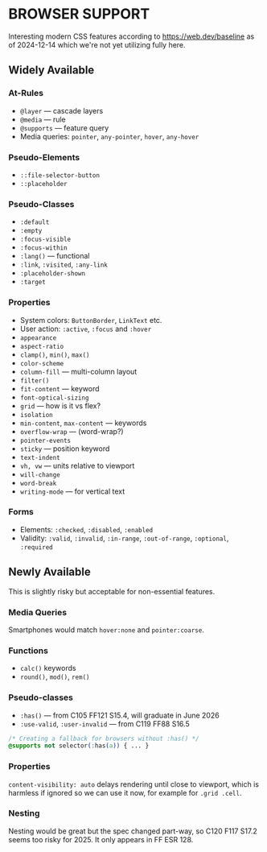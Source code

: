 # BROWSER SUPPORT

Interesting modern CSS features according to <https://web.dev/baseline> as of 2024-12-14 which we're not yet utilizing fully here.

## Widely Available

### At-Rules

* `@layer` — cascade layers
* `@media` — rule
* `@supports` — feature query
* Media queries: `pointer`, `any-pointer`, `hover`, `any-hover`

### Pseudo-Elements

* `::file-selector-button`
* `::placeholder`

### Pseudo-Classes

* `:default`
* `:empty`
* `:focus-visible`
* `:focus-within`
* `:lang()` — functional
* `:link`, `:visited`, `:any-link`
* `:placeholder-shown`
* `:target`

### Properties

* System colors: `ButtonBorder`, `LinkText` etc.
* User action: `:active`, `:focus` and `:hover`
* `appearance`
* `aspect-ratio`
* `clamp()`, `min()`, `max()`
* `color-scheme`
* `column-fill` — multi-column layout
* `filter()`
* `fit-content` — keyword
* `font-optical-sizing`
* `grid` — how is it vs flex?
* `isolation`
* `min-content`, `max-content` — keywords
* `overflow-wrap` — (word-wrap?)
* `pointer-events`
* `sticky` — position keyword
* `text-indent`
* `vh, vw` — units relative to viewport
* `will-change`
* `word-break`
* `writing-mode` — for vertical text

### Forms

* Elements: `:checked`, `:disabled`, `:enabled`
* Validity: `:valid`, `:invalid`, `:in-range`, `:out-of-range`, `:optional`, `:required`

## Newly Available

This is slightly risky but acceptable for non-essential features.

### Media Queries

Smartphones would match `hover:none` and `pointer:coarse`.

### Functions

* `calc()` keywords
* `round()`, `mod()`, `rem()`

### Pseudo-classes

* `:has()` — from C105 FF121 S15.4, will graduate in June 2026
* `:use-valid`, `:user-invalid` — from C119 FF88 S16.5

```css
/* Creating a fallback for browsers without :has() */
@supports not selector(:has(a)) { ... }
```

### Properties

`content-visibility: auto` delays rendering until close to viewport, which is harmless if ignored so we can use it now, for example for `.grid .cell`.

### Nesting

Nesting would be great but the spec changed part-way, so C120 F117 S17.2 seems too risky for 2025.  It only appears in FF ESR 128.

